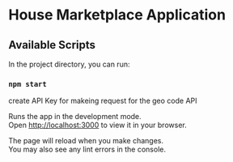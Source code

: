 # House Marketplace Application


## Available Scripts

In the project directory, you can run:

### `npm start`

create API Key for makeing request for the geo code API

Runs the app in the development mode.\
Open [http://localhost:3000](http://localhost:3000) to view it in your browser.

The page will reload when you make changes.\
You may also see any lint errors in the console.

